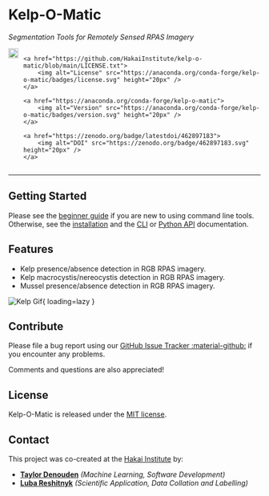 # Kelp-O-Matic

*Segmentation Tools for Remotely Sensed RPAS Imagery*

<div style="overflow: hidden; display: flex; justify-content:flex-start; gap:10px;">
    <a href="https://github.com/HakaiInstitute/kelp-o-matic/actions/workflows/unit-test.yml">
        <img alt="🧪 Test" src="https://github.com/HakaiInstitute/kelp-o-matic/actions/workflows/test.yml/badge.svg" height="20px" />
    </a>

    <a href="https://github.com/HakaiInstitute/kelp-o-matic/blob/main/LICENSE.txt">
        <img alt="License" src="https://anaconda.org/conda-forge/kelp-o-matic/badges/license.svg" height="20px" />
    </a>

    <a href="https://anaconda.org/conda-forge/kelp-o-matic">
        <img alt="Version" src="https://anaconda.org/conda-forge/kelp-o-matic/badges/version.svg" height="20px" />
    </a>

    <a href="https://zenodo.org/badge/latestdoi/462897183">
        <img alt="DOI" src="https://zenodo.org/badge/462897183.svg" height="20px" />
    </a>

</div>

***

## Getting Started

Please see the [beginner guide](beginner_guide/index.md) if you are new to using command line tools. Otherwise, see the 
[installation](installation.md) and the [CLI](cli.md) or [Python API](python_lib.md) documentation.

## Features

* Kelp presence/absence detection in RGB RPAS imagery.
* Kelp macrocystis/nereocystis detection in RGB RPAS imagery.
* Mussel presence/absence detection in RGB RPAS imagery.

![Kelp Gif](images/manley.gif){ loading=lazy }

## Contribute

Please file a bug report using our 
[GitHub Issue Tracker :material-github:](https://github.com/HakaiInstitute/kelp-o-matic/issues) if you encounter any 
problems.

Comments and questions are also appreciated!

## License

Kelp-O-Matic is released under the 
[MIT license](https://raw.githubusercontent.com/tayden/kelp-o-matic/main/LICENSE.txt).

## Contact

This project was co-created at the [Hakai Institute](https://hakai.org) by:

- [**Taylor Denouden**](mailto:taylor.denouden@hakai.org) *(Machine Learning, Software Development)*
- [**Luba Reshitnyk**](mailto:luba.reshitnyk@hakai.org) *(Scientific Application, Data Collation and Labelling)*
